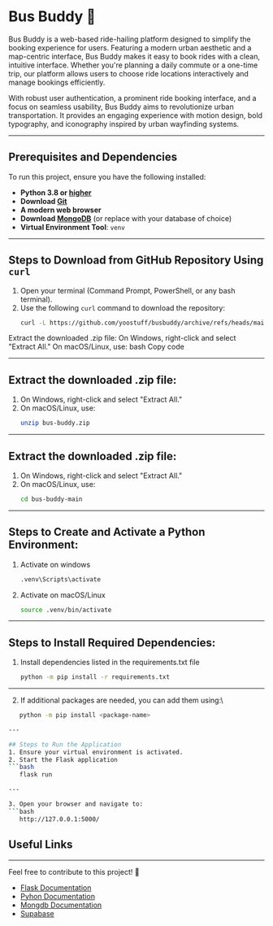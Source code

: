# Bus Buddy 🚌

Bus Buddy is a web-based ride-hailing platform designed to simplify the booking experience for users. Featuring a modern urban aesthetic and a map-centric interface, Bus Buddy makes it easy to book rides with a clean, intuitive interface. Whether you're planning a daily commute or a one-time trip, our platform allows users to choose ride locations interactively and manage bookings efficiently.

With robust user authentication, a prominent ride booking interface, and a focus on seamless usability, Bus Buddy aims to revolutionize urban transportation. It provides an engaging experience with motion design, bold typography, and iconography inspired by urban wayfinding systems.

---

## Prerequisites and Dependencies
To run this project, ensure you have the following installed:
- **Python 3.8 or <a href="https://www.python.org/downloads/">higher</a>**
- **Download <a href="https://git-scm.com/downloads">Git</a>**
- **A modern web browser**
- **Download <a href="https://www.mongodb.com/lp/cloud/atlas/try4-reg?utm_source=bing&utm_campaign=search_bs_pl_evergreen_atlas_core_prosp-brand_gic-null_emea-za_ps-all_desktop_eng_lead&utm_term=mongodb%20atlas%20online&utm_medium=cpc_paid_search&utm_ad=e&utm_ad_campaign_id=415204555&adgroup=1218259353516042&msclkid=fdf41b575db718985f6d7c1e39dfd907">MongoDB</a>** (or replace with your database of choice)
- **Virtual Environment Tool**: `venv`

---

## Steps to Download from GitHub Repository Using `curl`

1. Open your terminal (Command Prompt, PowerShell, or any bash terminal).
2. Use the following `curl` command to download the repository:
   ```bash
   curl -L https://github.com/yoostuff/busbuddy/archive/refs/heads/main.zip -o bus-buddy.zip

Extract the downloaded .zip file:
On Windows, right-click and select "Extract All."
On macOS/Linux, use:
bash
Copy code

---

## Extract the downloaded .zip file:

1. On Windows, right-click and select "Extract All."
2. On macOS/Linux, use:
   ```bash
   unzip bus-buddy.zip

---

## Extract the downloaded .zip file:

1. On Windows, right-click and select "Extract All."
2. On macOS/Linux, use:
   ```bash
   cd bus-buddy-main

---

## Steps to Create and Activate a Python Environment:
1. Activate on windows
   ```bash
   .venv\Scripts\activate

2. Activate on macOS/Linux
   ```bash
   source .venv/bin/activate
   
---

## Steps to Install Required Dependencies:
1. Install dependencies listed in the requirements.txt file
   ```bash
   python -m pip install -r requirements.txt

---

2. If additional packages are needed, you can add them using:\
```bash
   python -m pip install <package-name>

---

## Steps to Run the Application
1. Ensure your virtual environment is activated.
2. Start the Flask application
```bash
   flask run

---

3. Open your browser and navigate to:
```bash
   http://127.0.0.1:5000/

```

## Useful Links
-----
Feel free to contribute to this project! 🚀 
 - <a href="https://flask.palletsprojects.com/en/stable/">Flask Documentation</a>
 - <a href="https://www.bing.com/search?q=Python+Official+Website&FORM=SSQNT1&PC=U531">Pyhon Documentation</a>
 - <a href="https://www.mongodb.com/docs/">Mongdb Documentation</a>
 - <a href="https://supabase.com/docs">Supabase</a>

